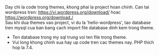 Day chi la code trong themes, khong phai la project hoan chinh. Can tai wordpress tren: https://vi.wordpress.org/download/ hoac https://wordpress.org/download./  
Sau khi dua themes vao project, vi du la 'hello-wordpress', tao database tren mysql cua ban bang cach import file database dinh kem trong theme. 
* Ten database trong my sql trung voi ten file trong theme.
* Vui long khong chinh sua hay up code tren cac themes nay. PHP thich hop la 7.4.                         
